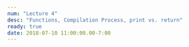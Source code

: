 ```yaml
---
num: "Lecture 4"
desc: "Functions, Compilation Process, print vs. return"
ready: true
date: 2018-07-10 11:00:00.00-7:00
---
```

